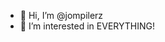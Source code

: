 - 👋 Hi, I’m @jompilerz
- 👀 I’m interested in EVERYTHING!
<!---
- 🌱 I’m currently learning ...
- 💞️ I’m looking to collaborate on ...
- 📫 How to reach me ...
- 😄 Pronouns: ...
- ⚡ Fun fact: ...

jompilerz/jompilerz is a ✨ special ✨ repository because its `README.md` (this file) appears on your GitHub profile.
You can click the Preview link to take a look at your changes.
--->
